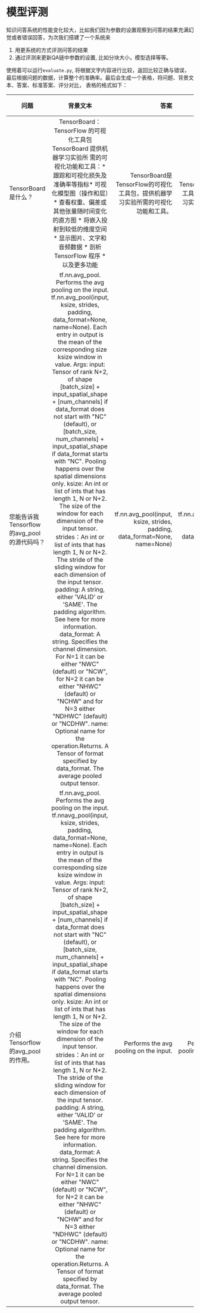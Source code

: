 # 模型评测

知识问答系统的性能变化较大，比如我们因为参数的设置观察到问答的结果充满幻觉或者错误回答，为次我们搭建了一个系统来

1. 用更系统的方式评测问答的结果
2. 通过评测来更新QA链中参数的设置, 比如分块大小，模型选择等等。

使用着可以运行`evaluate.py`, 将根据文字内容进行比较，返回比较正确与错误，最后根据问题的数据，计算整个的准确率。最后会生成一个表格，将问题、背景文本、答案、标准答案、评分对比， 表格的格式如下：

| 问题   |      背景文本      |    答案|  标准答案 |   评分  |
|----------|:-------------:|------:|--------:|------------:|
| TensorBoard是什么？ |  TensorBoard：TensorFlow 的可视化工具包  TensorBoard 提供机器学习实验所 需的可视化功能和工具：* 跟踪和可视化损失及准确率等指标* 可视化模型图（操作和层）* 查看权重、偏差或其他张量随时间变化的直方图 * 将嵌入投射到较低的维度空间 * 显示图片、文字和音频数据 * 剖析 TensorFlow 程序 * 以及更多功能 | TensorBoard是TensorFlow的可视化工具包，提供机器学习实验所需的可视化功能和工具。|TensorBoard是TensorFlow的可视化工具包，提供机器学习实验所需的可视化功能和工具。| 正确|
| 您能告诉我 Tensorflow的avg_pool 的源代码吗？ | tf.nn.avg_pool. Performs the avg pooling on the input. tf.nn.avg_pool(input, ksize, strides, padding, data_format=None, name=None). Each entry in output is the mean of the corresponding size ksize window in value. Args: input: Tensor of rank N+2, of shape [batch_size] + input_spatial_shape + [num_channels] if data_format does not start with "NC" (default), or [batch_size, num_channels] + input_spatial_shape if data_format starts with "NC". Pooling happens over the spatial dimensions only. ksize: An int or list of ints that has length 1, N or N+2. The size of the window for each dimension of the input tensor. strides：An int or list of ints that has length 1, N or N+2. The stride of the sliding window for each dimension of the input tensor. padding: A string, either 'VALID' or 'SAME'. The padding algorithm. See here for more information. data_format: A string. Specifies the channel dimension. For N=1 it can be either "NWC" (default) or "NCW", for N=2 it can be either "NHWC" (default) or "NCHW" and for N=3 either "NDHWC" (default) or "NCDHW". name:	Optional name for the operation.Returns. A Tensor of format specified by data_format. The average pooled output tensor. |   tf.nn.avg_pool(input, ksize, strides, padding, data_format=None, name=None) |tf.nn.avg_pool(input, ksize, strides, padding, data_format=None, name=None)| 正确 |
| 介绍Tensorflow的avg_pool的作用。 | tf.nn.avg_pool. Performs the avg pooling on the input. tf.nnavg_pool(input, ksize, strides, padding, data_format=None, name=None). Each entry in output is the mean of the corresponding size ksize window in value. Args: input: Tensor of rank N+2, of shape [batch_size] + input_spatial_shape + [num_channels] if data_format does not start with "NC" (default), or [batch_size, num_channels] + input_spatial_shape if data_format starts with "NC". Pooling happens over the spatial dimensions only. ksize: An int or list of ints that has length 1, N or N+2. The size of the window for each dimension of the input tensor. strides：An int or list of ints that has length 1, N or N+2. The stride of the sliding window for each dimension of the input tensor. padding: A string, either 'VALID' or 'SAME'. The padding algorithm. See here for more information. data_format: A string. Specifies the channel dimension. For N=1 it can be either "NWC" (default) or "NCW", for N=2 it can be either "NHWC" (default) or "NCHW" and for N=3 either "NDHWC" (default) or "NCDHW". name:	Optional name for the operation.Returns. A Tensor of format specified by data_format. The average pooled output tensor.|    Performs the avg pooling on the input. | Performs the avg pooling on the input. |正确|


